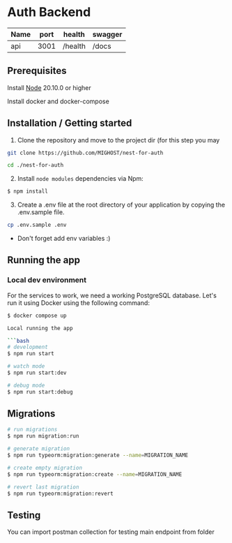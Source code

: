 # Auth Backend

| Name | port | health  | swagger |
| ---- | ---- | ------- | ------- |
| api  | 3001 | /health | /docs   |

## Prerequisites

Install [Node](https://nodejs.org/en/) 20.10.0 or higher

Install docker and docker-compose

## Installation / Getting started

1. Clone the repository and move to the project dir (for this step you may
  
```bash
git clone https://github.com/MIGHOST/nest-for-auth
```

```bash
cd ./nest-for-auth
```

2. Install `node modules` dependencies via Npm:

```bash
$ npm install
```

3. Create a .env file at the root directory of your application by copying the .env.sample file.

```bash
cp .env.sample .env
```

- Don't forget add env variables :)

## Running the app

### Local dev environment

For the services to work, we need a working PostgreSQL database.
Let's run it using Docker using the following command:

```bash
$ docker compose up

Local running the app

```bash
# development
$ npm run start

# watch mode
$ npm run start:dev

# debug mode
$ npm run start:debug

```
## Migrations

```bash
# run migrations
$ npm run migration:run

# generate migration
$ npm run typeorm:migration:generate --name=MIGRATION_NAME

# create empty migration
$ npm run typeorm:migration:create --name=MIGRATION_NAME

# revert last migration
$ npm run typeorm:migration:revert
```

## Testing

You can import postman collection for testing main endpoint from folder 
